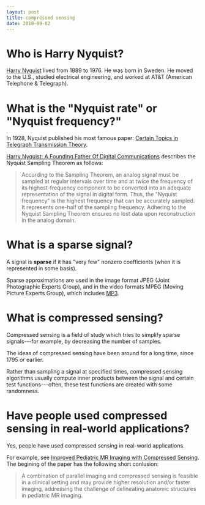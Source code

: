 ```yaml
---
layout: post
title: compressed sensing
date: 2018-09-02
---
```


# Who is Harry Nyquist?

[Harry Nyquist](https://www.electronicdesign.com/digital-ics/harry-nyquist-founding-father-digital-communications) lived from 1889 to 1976. He was born in Sweden. He moved to the U.S., studied electrical engineering, and worked at AT&T (American Telephone & Telegraph).

# What is the "Nyquist rate" or "Nyquist frequency?"

In 1928, Nyquist published his most famous paper: [Certain Topics in Telegraph Transmission Theory](https://monoskop.org/images/2/2e/Nyquist_Harry_1928_Certain_Topics_in_Telegraph_Transmission_Theory.pdf). 

[Harry Nyquist: A Founding Father Of Digital Communications](https://www.electronicdesign.com/digital-ics/harry-nyquist-founding-father-digital-communications) describes the Nyquist Sampling Theorem as follows:

> According to the Sampling Theorem, an analog signal must be sampled at regular intervals over time and at twice the frequency of its highest-frequency component to be converted into an adequate representation of the signal in digital form. Thus, the "Nyquist frequency" is the highest frequency that can be accurately sampled. It represents one-half of the sampling frequency. Adhering to the Nyquist Sampling Theorem ensures no lost data upon reconstruction in the analog domain.

# What is a sparse signal?

A signal is __sparse__ if it has "very few" nonzero coefficients (when it is represented in some basis).

Sparse approximations are used in the image format JPEG (Joint Photographic Experts Group), and in the video formats MPEG (Moving Picture Experts Group), which includes [MP3](https://www.loc.gov/preservation/digital/formats/fdd/fdd000012.shtml).

# What is compressed sensing?

Compressed sensing is a field of study which tries to simplify sparse signals---for example, by decreasing the number of samples.

The ideas of compressed sensing have been around for a long time, since 1795 or earlier.

Rather than sampling a signal at specified times, compressed sensing algorithms usually compute inner products between the signal and certain test functions---often, these test functions are created with some randomness.

# Have people used compressed sensing in real-world applications?

Yes, people have used compressed sensing in real-world applications.

For example, see [Improved Pediatric MR Imaging with Compressed Sensing](https://chopdicemince.github.io/blog/2018/09/02/compressed-sensing). The begining of the paper has the following short conlusion:

> A combination of parallel imaging and compressed sensing is feasible in a clinical setting and may provide higher resolution and/or faster imaging, addressing the challenge of delineating anatomic structures in pediatric MR imaging.
